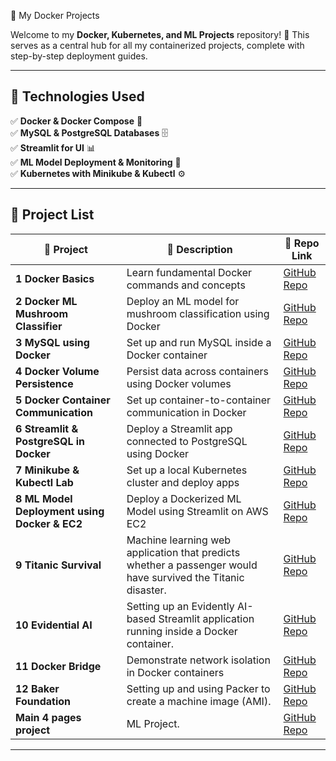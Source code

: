 🚀 My Docker Projects

Welcome to my **Docker, Kubernetes, and ML Projects** repository! 🎯 This serves as a central hub for all my containerized projects, complete with step-by-step deployment guides.

---

## 📌 Technologies Used

✅ **Docker & Docker Compose** 🐳  
✅ **MySQL & PostgreSQL Databases** 🗄️  
✅ **Streamlit for UI** 📊  
✅ **ML Model Deployment & Monitoring** 🤖  
✅ **Kubernetes with Minikube & Kubectl** ⚙️  

---

## 📂 Project List

| 🔹 **Project** | 📌 **Description** | 🔗 **Repo Link** |
|--------------|----------------|-------------|
| **1️ Docker Basics** | Learn fundamental Docker commands and concepts | [GitHub Repo](https://github.com/Shelly151/Docker_basics.git) |
| **2️ Docker ML Mushroom Classifier** | Deploy an ML model for mushroom classification using Docker | [GitHub Repo](https://github.com/Shelly151/ML-Mushroom_Docker.git) |
| **3️ MySQL using Docker** | Set up and run MySQL inside a Docker container | [GitHub Repo](https://github.com/Shelly151/MySQL_Docker.git) |
| **4️ Docker Volume Persistence** | Persist data across containers using Docker volumes | [GitHub Repo](https://github.com/Shelly151/Docker_Volume.git) |
| **5️ Docker Container Communication** | Set up container-to-container communication in Docker | [GitHub Repo](https://github.com/Shelly151/Docker_Network.git) |
| **6️ Streamlit & PostgreSQL in Docker** | Deploy a Streamlit app connected to PostgreSQL using Docker | [GitHub Repo](https://github.com/Shelly151/Docker_Full-Stack.git) |
| **7️ Minikube & Kubectl Lab** | Set up a local Kubernetes cluster and deploy apps | [GitHub Repo](https://github.com/Shelly151/Minikube-and-Kucetl.git) |
| **8️ ML Model Deployment using Docker & EC2** | Deploy a Dockerized ML Model using Streamlit on AWS EC2 | [GitHub Repo](https://github.com/Shelly151/EC2-Streamlit.git) |
| **9️ Titanic Survival** | Machine learning web application that predicts whether a passenger would have survived the Titanic disaster. | [GitHub Repo](https://github.com/Shelly151/titanic-survival.git) |
| **10 Evidential AI** | Setting up an Evidently AI-based Streamlit application running inside a Docker container. | [GitHub Repo](https://github.com/Shelly151/Evidential-Ai.git) |
| **11 Docker Bridge** | Demonstrate network isolation in Docker containers | [GitHub Repo](https://github.com/Shelly151/Docker_bridge.git) |
| **12 Baker Foundation** | Setting up and using Packer to create a machine image (AMI). | [GitHub Repo](https://github.com/Shelly151/bakery-example.git) |
| **Main 4 pages project** | ML Project. | [GitHub Repo](https://github.com/Shelly151/Final-Project-101.git) |




---

